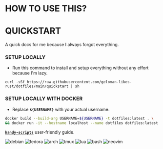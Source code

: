 # HOW TO USE THIS?

# QUICKSTART
A quick docs for me because I always forgot everything.


### SETUP LOCALLY
- Run this command to install and setup everything without any effort because I'm lazy.
```
curl -sSf https://raw.githubusercontent.com/geloman-likes-rust/dotfiles/main/quickstart | sh
```

### SETUP LOCALLY WITH DOCKER
- Replace **`${USERNAME}`** with your actual username.
```bash
docker build --build-arg USERNAME=${USERNAME} -t dotfiles:latest . \
&& docker run -it --hostname localhost --name dotfiles dotfiles:latest
```


[**`handy-scripts`**](handy-scripts/userguide.md) user-friendly guide.

![debian](https://img.shields.io/badge/debian-D14D72?style=for-the-badge&logo=debian&logoColor=white)
![fedora](https://img.shields.io/badge/fedora-19376D?style=for-the-badge&logo=fedora&logoColor=fff)
![arch](https://img.shields.io/badge/arch-0B2447?style=for-the-badge&logo=archlinux&logoColor=19A7CE)
![tmux](https://img.shields.io/badge/tmux-393646?style=for-the-badge&logo=tmux&logoColor=fff)
![lua](https://img.shields.io/badge/lua-62CDFF?style=for-the-badge&logo=lua&logoColor=19376D)
![bash](https://img.shields.io/badge/bash-1B2430?style=for-the-badge&logo=gnu-bash&logoColor=fff)
![neovim](https://img.shields.io/badge/neovim-62CDFF?style=for-the-badge&logo=neovim&logoColor=2B7A0B)
